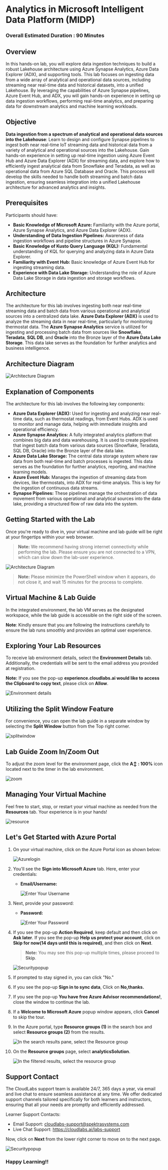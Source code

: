 # Analytics in Microsoft Intelligent Data Platform (MIDP)

### Overall Estimated Duration : **90 Minutes**

## Overview

In this hands-on lab, you will explore data ingestion techniques to build a robust Lakehouse architecture using Azure Synapse Analytics, Azure Data Explorer (ADX), and supporting tools. This lab focuses on ingesting data from a wide array of analytical and operational data sources, including streaming near real-time data and historical datasets, into a unified Lakehouse. By leveraging the capabilities of Azure Synapse pipelines, Azure Event Hub, and ADX, you will gain hands-on experience in setting up data ingestion workflows, performing real-time analytics, and preparing data for downstream analytics and machine learning workloads.

## Objective

**Data ingestion from a spectrum of analytical and operational data sources into the Lakehouse**: Learn to design and configure Synapse pipelines to ingest both near real-time IoT streaming data and historical data from a variety of analytical and operational sources into the Lakehouse. Gain hands-on experience in setting up real-time ingestion using Azure Event Hub and Azure Data Explorer (ADX) for streaming data, and explore how to efficiently ingest analytical data from Snowflake and Teradata, as well as operational data from Azure SQL Database and Oracle. This process will develop the skills needed to handle both streaming and batch data ingestion, ensuring seamless integration into a unified Lakehouse architecture for advanced analytics and insights.

## Prerequisites

Participants should have:

- **Basic Knowledge of Microsoft Azure:** Familiarity with the Azure portal, Azure Synapse Analytics, and Azure Data Explorer (ADX).
- **Understanding of Data Ingestion Pipelines:** Awareness of data ingestion workflows and pipeline structures in Azure Synapse.
- **Basic Knowledge of Kusto Query Language (KQL):** Fundamental understanding of KQL for querying and analyzing data in Azure Data Explorer.
- **Familiarity with Event Hub:** Basic knowledge of Azure Event Hub for ingesting streaming data.
- **Experience with Data Lake Storage:** Understanding the role of Azure Data Lake Storage in data ingestion and storage workflows.

## Architecture

The architecture for this lab involves ingesting both near real-time streaming data and batch data from various operational and analytical sources into a centralized data lake. **Azure Data Explorer (ADX)** is used to analyze the streaming data in near real-time, particularly for monitoring thermostat data. The **Azure Synapse Analytics** service is utilized for ingesting and processing batch data from sources like **Snowflake**, **Teradata**, **SQL DB**, and **Oracle** into the Bronze layer of the **Azure Data Lake Storage**. This data lake serves as the foundation for further analytics and business intelligence.

## Architecture Diagram

![Architecture Diagram](../media/lab01-midp.png)

## Explanation of Components

The architecture for this lab involves the following key components:

- **Azure Data Explorer (ADX):** Used for ingesting and analyzing near real-time data, such as thermostat readings, from Event Hubs. ADX is used to monitor and manage data, helping with immediate insights and operational efficiency.
- **Azure Synapse Analytics:** A fully integrated analytics platform that combines big data and data warehousing. It is used to create pipelines that ingest batch data from various data sources (Snowflake, Teradata, SQL DB, Oracle) into the Bronze layer of the data lake.
- **Azure Data Lake Storage:** The central data storage system where raw data from both real-time and batch processes is ingested. This data serves as the foundation for further analytics, reporting, and machine learning models.
- **Azure Event Hub:** Manages the ingestion of streaming data from devices, like thermostats, into ADX for real-time analysis. This is key for the ingestion of continuous data streams.
- **Synapse Pipelines:** These pipelines manage the orchestration of data movement from various operational and analytical sources into the data lake, providing a structured flow of raw data into the system. 

## Getting Started with the Lab 

Once you're ready to dive in, your virtual machine and lab guide will be right at your fingertips within your web browser. 

> **Note:** We recommend having strong internet connectivity while performing the lab. Please ensure you are not connected to a VPN, which can slow down the lab-user experience.

![Architecture Diagram](../media/labstartpage2.png)

>**Note:** Please minimize the PowerShell window when it appears, do not close it, and wait 15 minutes for the process to complete.
## Virtual Machine & Lab Guide

In the integrated environment, the lab VM serves as the designated workspace, while the lab guide is accessible on the right side of the screen.

**Note**: Kindly ensure that you are following the instructions carefully to ensure the lab runs smoothly and provides an optimal user experience.

## Exploring Your Lab Resources

To receive lab environment details, select the **Environment Details** tab. Additionally, the credentials will be sent to the email address you provided at registration.

   **Note:** If you see the pop-up **experience.cloudlabs.ai would like to access the Clipboard to copy text**, please click on **Allow**.

![Environment details](../media/labenvdet.png)
   
## Utilizing the Split Window Feature
 
For convenience, you can open the lab guide in a separate window by selecting the **Split Window** button from the Top right corner.
 
![splitwindow](../media/spl.png) 

## Lab Guide Zoom In/Zoom Out
 
To adjust the zoom level for the environment page, click the **A↕ : 100%** icon located next to the timer in the lab environment. 

![zoom](../media/zoom.png)  

## Managing Your Virtual Machine

Feel free to start, stop, or restart your virtual machine as needed from the **Resources** tab. Your experience is in your hands!

![resource](../media/res.png)  
  
## Let's Get Started with Azure Portal

1. On your virtual machine, click on the Azure Portal icon as shown below:

   ![Azurelogin](../media/labstartap.png)
   
1. You'll see the **Sign into Microsoft Azure** tab. Here, enter your credentials:
 
   - **Email/Username:** <inject key="AzureAdUserEmail"></inject>
 
       ![Enter Your Username](../media/click%20on%20next.png)
 
1. Next, provide your password:
 
   - **Password:** <inject key="AzureAdUserPassword"></inject>
 
       ![Enter Your Password](../media/06.png)

1. If you see the pop-up **Action Required**, keep default and then click on **Ask later**. If you see the pop-up **Help us protect your account**, click on **Skip for now(14 days until this is required)**, and then click on **Next**.

   >**Note:** You may see this pop-up multiple times, please proceed to **Skip**.

   ![Securitypopup](../media/ask-later-01.png)
 
1. If prompted to stay signed in, you can click "No."

1. If you see the pop-up **Sign in to sync data**, Click on **No,thanks.** 

1. If you see the pop-up **You have free Azure Advisor recommendations!**, close the window to continue the lab.

1. If a **Welcome to Microsoft Azure** popup window appears, click **Cancel** to skip the tour.

1. In the Azure portal, type **Resource groups (1)** in the search box and select **Resource groups (2)** from the results.

    ![In the search results pane, select the Resource group](../media/image1107.png)

13. On the **Resource groups** page, select **analyticsSolution**.

    ![In the filtered results, select the resource group](../media/image1109.png)

## Support Contact
 
The CloudLabs support team is available 24/7, 365 days a year, via email and live chat to ensure seamless assistance at any time. We offer dedicated support channels tailored specifically for both learners and instructors, ensuring that all your needs are promptly and efficiently addressed.

Learner Support Contacts:
- Email Support: cloudlabs-support@spektrasystems.com
- Live Chat Support: https://cloudlabs.ai/labs-support

Now, click on **Next** from the lower right corner to move on to the next page. 

![Securitypopup](../media/next.png)

### Happy Learning!!
